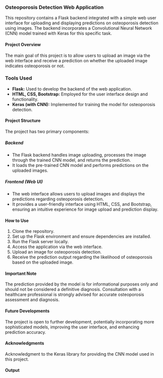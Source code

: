 ### Osteoporosis Detection Web Application

This repository contains a Flask backend integrated with a simple web user interface for uploading and displaying predictions on osteoporosis detection using images. The backend incorporates a Convolutional Neural Network (CNN) model trained with Keras for this specific task.

#### Project Overview
The main goal of this project is to allow users to upload an image via the web interface and receive a prediction on whether the uploaded image indicates osteoporosis or not.

### Tools Used
- **Flask:** Used to develop the backend of the web application.
- **HTML, CSS, Bootstrap:** Employed for the user interface design and functionality.
- **Keras (with CNN):** Implemented for training the model for osteoporosis detection.

#### Project Structure

The project has two primary components:

##### Backend
- The Flask backend handles image uploading, processes the image through the trained CNN model, and returns the prediction.
- It loads the pre-trained CNN model and performs predictions on the uploaded images.

##### Frontend (Web UI)
- The web interface allows users to upload images and displays the predictions regarding osteoporosis detection.
- It provides a user-friendly interface using HTML, CSS, and Bootstrap, ensuring an intuitive experience for image upload and prediction display.

#### How to Use

1. Clone the repository.
2. Set up the Flask environment and ensure dependencies are installed.
3. Run the Flask server locally.
4. Access the application via the web interface.
5. Upload an image for osteoporosis detection.
6. Receive the prediction output regarding the likelihood of osteoporosis based on the uploaded image.

#### Important Note
The prediction provided by the model is for informational purposes only and should not be considered a definitive diagnosis. Consultation with a healthcare professional is strongly advised for accurate osteoporosis assessment and diagnosis.

#### Future Developments
The project is open to further development, potentially incorporating more sophisticated models, improving the user interface, and enhancing prediction accuracy.

#### Acknowledgments
Acknowledgment to the Keras library for providing the CNN model used in this project.

#### Output 
